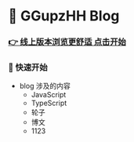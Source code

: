 # &#x1F38A; GGupzHH Blog

### [&#x1F449; 线上版本浏览更舒适 点击开始](https://ggupzhh.github.io/blog)

### &#x1F6EB; 快速开始
  - blog 涉及的内容
    - JavaScript
    - TypeScript
    - 轮子
    - 博文
    - 1123
